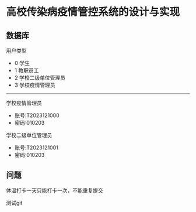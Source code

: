 # 高校传染病疫情管控系统的设计与实现

## 数据库

用户类型
- 0 学生
- 1 教职员工
- 2 学校二级单位管理员
- 3 学校疫情管理员

---

学校疫情管理员
- 账号:T2023121000
- 密码:010203

学校二级单位管理员
- 账号:T2023121001
- 密码:010203

## 问题

体温打卡一天只能打卡一次，不能重复提交


测试git